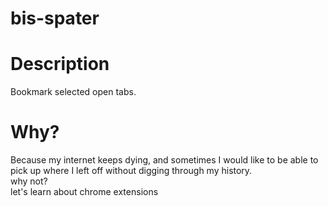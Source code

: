 # bis-spater 
# Description
Bookmark selected open tabs.
# Why?
Because my internet keeps dying, and sometimes I would like to be able to pick up where I left off without digging through my history.\
why not?\
let's learn about chrome extensions
